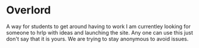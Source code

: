 # Overlord
A way for students to get around having to work
I am currentley looking for someone to hrlp with ideas and launching the site.
Any one can use this just don't say that it is yours.
We are trying to stay anonymous to avoid issues.

